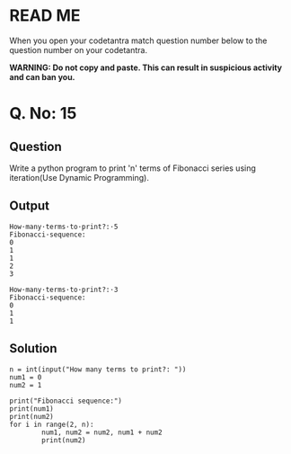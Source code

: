 # READ ME
When you open your codetantra match question number below to the question number on your codetantra.

**WARNING: Do not copy and paste. This can result in suspicious activity and can ban you.**

# Q. No: 15

## Question
Write a python program to print 'n' terms of Fibonacci series using iteration(Use Dynamic Programming).

## Output
```
How·many·terms·to·print?:·5
Fibonacci·sequence:
0
1
1
2
3
```
```
How·many·terms·to·print?:·3
Fibonacci·sequence:
0
1
1
```

## Solution
```
n = int(input("How many terms to print?: "))
num1 = 0
num2 = 1

print("Fibonacci sequence:")
print(num1)
print(num2)
for i in range(2, n):
        num1, num2 = num2, num1 + num2
        print(num2)
```